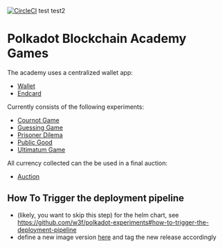 [![CircleCI](https://circleci.com/gh/w3f/academy-games.svg?style=svg&circle-token=291abfc40771bd8f4372f3cb372cb321a2e47e35)](https://circleci.com/gh/w3f/academy-games) 
test test2

# Polkadot Blockchain Academy Games

The academy uses a centralized wallet app:

 - [Wallet](./academy_wallet)
 - [Endcard](./academy_endcard)

Currently consists of the following experiments:

 - [Cournot Game](./academy_cournot)
 - [Guessing Game](./academy_guess)
 - [Prisoner Dilema](./academy_prisoner)
 - [Public Good](./academy_publicgood)
 - [Ultimatum Game](./academy_ultimatum)

All currency collected can the be used in a final auction:

 - [Auction](./academy_auction)

## How To Trigger the deployment pipeline

- (likely, you want to skip this step) for the helm chart, see https://github.com/w3f/polkadot-experiments#how-to-trigger-the-deployment-pipeline
- define a new image version [here](https://github.com/w3f/academy-games/blob/main/helmfile.d/config/otree-values.yaml.gotmpl#L3) and tag the new release accordingly
